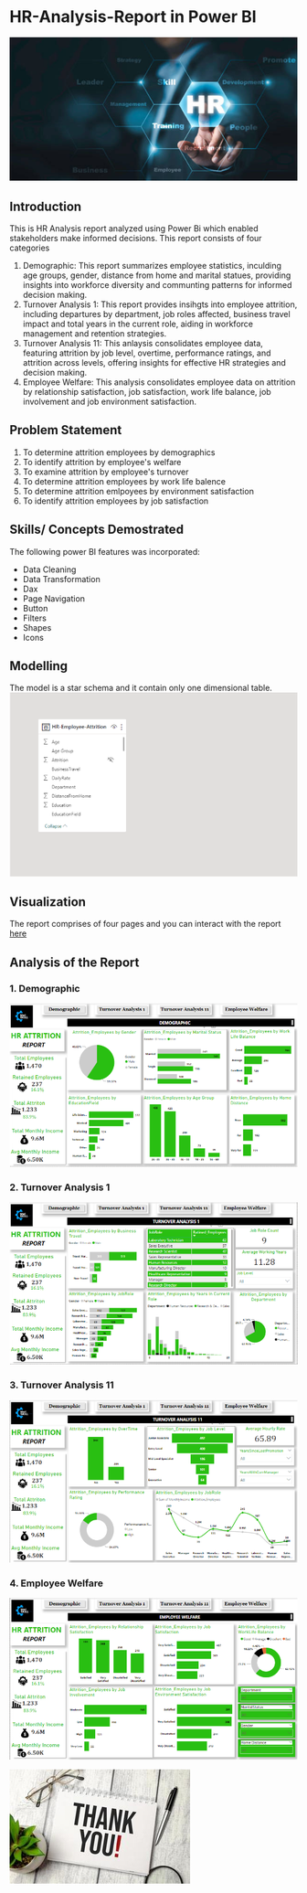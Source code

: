 # HR-Analysis-Report in Power BI

![](Meriskill_HR_image.jpg) 



## Introduction
This is HR Analysis report analyzed using Power Bi which enabled stakeholders make informed decisions.
This report consists of four categories
1. Demographic:
   This report summarizes employee statistics, inculding age groups, gender, distance from home and marital statues, providing insights into workforce diversity and communting patterns for informed decision making.
2. Turnover Analysis 1:
   This report provides insihgts into employee attrition, including departures by department, job roles affected, business travel impact and total years in the current role, aiding in workforce management and retention strategies.
3. Turnover Analysis 11:
   This anlaysis consolidates employee data, featuring attrition by job level, overtime, performance ratings, and attrition across levels, offering insights for effective HR strategies and decision making.
4. Employee Welfare:
   This analysis consolidates employee data on attrition by relationship satisfaction, job satisfaction, work life balance, job involvement and job environment satisfaction.




## Problem Statement
1. To determine attrition employees by demographics
2. To identify attrition by employee's welfare
3. To examine attrition by employee's turnover
4. To determine attrition employees by work life balence
5. To determine attrition emlpoyees by environment satisfaction
6. To identify attrition employees by job satisfaction

   


## Skills/ Concepts Demostrated
The following power BI features was incorporated:
- Data Cleaning
- Data Transformation
- Dax 
- Page Navigation
- Button
- Filters
- Shapes
- Icons



## Modelling
The model is a star schema and it contain only one dimensional table.
![](Meriskill_HR_Schema.png)



## Visualization
The report comprises of four pages and you can interact with the report [here](https://app.powerbi.com/view?r=eyJrIjoiMTIxNDliZWYtZWZhMS00MTJiLWJjZTItNGZkZGY4N2U2OGNkIiwidCI6ImNmYTI1N2FmLTk1N2EtNDU3Ny05MWIyLTU4ZjYwMDgzZmYyZSJ9)

## Analysis of the Report

### 1. Demographic

![](Merikill_HR_1.png)

### 2. Turnover Analysis 1

![](Meriskill_HR_2.png)

### 3. Turnover Analysis 11

![](Meriskill_HR_3.png)

### 4. Employee Welfare

![](MS_HR_4.png)

![](Thanks_image.jpg)

